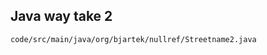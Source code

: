 ## Java way take 2

<pre><code class="java">code/src/main/java/org/bjartek/nullref/Streetname2.java</code></pre>


